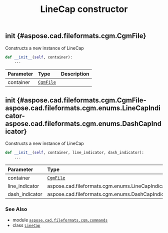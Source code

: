 ﻿---
title: LineCap constructor
second_title: Aspose.CAD for Python via .NET API References
description: 
type: docs
weight: 10
url: /python-net/aspose.cad.fileformats.cgm.commands/linecap/__init__/
is_root: false
---

## __init__ {#aspose.cad.fileformats.cgm.CgmFile}

Constructs a new instance of LineCap



```python
def __init__(self, container):
    ...
```


| Parameter | Type | Description |
| :- | :- | :- |
| container | [`CgmFile`](/cad/python-net/aspose.cad.fileformats.cgm/cgmfile) |  |


## __init__ {#aspose.cad.fileformats.cgm.CgmFile-aspose.cad.fileformats.cgm.enums.LineCapIndicator-aspose.cad.fileformats.cgm.enums.DashCapIndicator}

Constructs a new instance of LineCap



```python
def __init__(self, container, line_indicator, dash_indicator):
    ...
```


| Parameter | Type | Description |
| :- | :- | :- |
| container | [`CgmFile`](/cad/python-net/aspose.cad.fileformats.cgm/cgmfile) |  |
| line_indicator | aspose.cad.fileformats.cgm.enums.LineCapIndicator |  |
| dash_indicator | aspose.cad.fileformats.cgm.enums.DashCapIndicator |  |



### See Also
* module [`aspose.cad.fileformats.cgm.commands`](../../)
* class [`LineCap`](/cad/python-net/aspose.cad.fileformats.cgm.commands/linecap)
